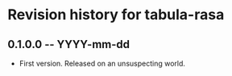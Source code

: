 # Revision history for tabula-rasa

## 0.1.0.0 -- YYYY-mm-dd

* First version. Released on an unsuspecting world.
